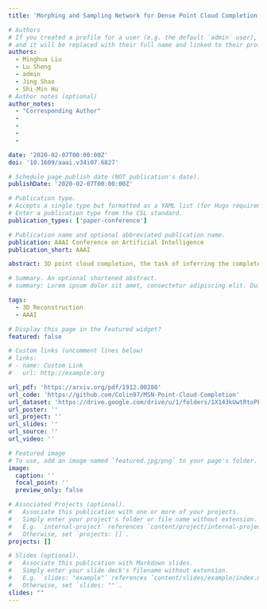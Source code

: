 ```yaml
---
title: 'Morphing and Sampling Network for Dense Point Cloud Completion'

# Authors
# If you created a profile for a user (e.g. the default `admin` user), write the username (folder name) here
# and it will be replaced with their full name and linked to their profile.
authors:
  - Minghua Liu
  - Lu Sheng
  - admin
  - Jing Shao
  - Shi-Min Hu
# Author notes (optional)
author_notes:
  - "Corresponding Author"
  - 
  - 
  - 
  - 

date: '2020-02-07T00:00:00Z'
doi: '10.1609/aaai.v34i07.6827'

# Schedule page publish date (NOT publication's date).
publishDate: '2020-02-07T00:00:00Z'

# Publication type.
# Accepts a single type but formatted as a YAML list (for Hugo requirements).
# Enter a publication type from the CSL standard.
publication_types: ['paper-conference']

# Publication name and optional abbreviated publication name.
publication: AAAI Conference on Artificial Intelligence
publication_short: AAAI

abstract: 3D point cloud completion, the task of inferring the complete geometric shape from a partial point cloud, has been attracting attention in the community. For acquiring high-fidelity dense point clouds and avoiding uneven distribution, blurred details, or structural loss of existing methods' results, we propose a novel approach to complete the partial point cloud in two stages. Specifically, in the first stage, the approach predicts a complete but coarse-grained point cloud with a collection of parametric surface elements. Then, in the second stage, it merges the coarse-grained prediction with the input point cloud by a novel sampling algorithm. Our method utilizes a joint loss function to guide the distribution of the points. Extensive experiments verify the effectiveness of our method and demonstrate that it outperforms the existing methods in both the Earth Mover's Distance (EMD) and the Chamfer Distance (CD).

# Summary. An optional shortened abstract.
# summary: Lorem ipsum dolor sit amet, consectetur adipiscing elit. Duis posuere tellus ac convallis placerat. Proin tincidunt magna sed ex sollicitudin condimentum.

tags:
  - 3D Reconstruction
  - AAAI

# Display this page in the Featured widget?
featured: false

# Custom links (uncomment lines below)
# links:
# - name: Custom Link
#   url: http://example.org

url_pdf: 'https://arxiv.org/pdf/1912.00280'
url_code: 'https://github.com/Colin97/MSN-Point-Cloud-Completion'
url_dataset: 'https://drive.google.com/drive/u/1/folders/1X143kUwtRtoPFxNRvUk9LuPlsf1lLKI7'
url_poster: ''
url_project: ''
url_slides: ''
url_source: ''
url_video: ''

# Featured image
# To use, add an image named `featured.jpg/png` to your page's folder.
image:
  caption: ''
  focal_point: ''
  preview_only: false

# Associated Projects (optional).
#   Associate this publication with one or more of your projects.
#   Simply enter your project's folder or file name without extension.
#   E.g. `internal-project` references `content/project/internal-project/index.md`.
#   Otherwise, set `projects: []`.
projects: []

# Slides (optional).
#   Associate this publication with Markdown slides.
#   Simply enter your slide deck's filename without extension.
#   E.g. `slides: "example"` references `content/slides/example/index.md`.
#   Otherwise, set `slides: ""`.
slides: ""
---
```

